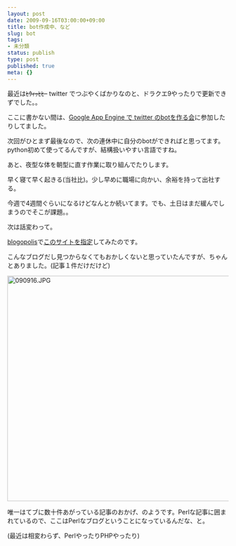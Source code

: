 ```yaml
---
layout: post
date: 2009-09-16T03:00:00+09:00
title: bot作成中、など
slug: bot
tags:
- 未分類
status: publish
type: post
published: true
meta: {}
---
```

最近は<strike>ﾋｳｨｯﾋﾋｰ</strike> twitter でつぶやくばかりなのと、ドラクエ9やったりで更新できずでした。。

ここに書かない間は、<a href="http://bot2tuku.web.fc2.com/index.htm">Google App Engine で twitter のbotを作る会</a>に参加したりしてました。

次回がひとまず最後なので、次の連休中に自分のbotができればと思ってます。python初めて使ってるんですが、結構扱いやすい言語ですね。

あと、夜型な体を朝型に直す作業に取り組んでたりします。

早く寝て早く起きる(当社比)。少し早めに職場に向かい、余裕を持って出社する。

今週で4週間ぐらいになるけどなんとか続いてます。でも、土日はまだ緩んでしまうのでそこが課題。。

次は話変わって。

<!--more-->
<a href="http://blogopolis.jp/">blogopolis</a>で<a href="http://blogopolis.jp/view/http://wo.skr.jp/mt/">このサイトを指定</a>してみたのです。

こんなブログだし見つからなくてもおかしくないと思っていたんですが、ちゃんとありました。(記事１件だけだけど)

<span class="mt-enclosure mt-enclosure-image" style="display: inline;"><a href="/images/uploads/assets_c/2009/09/090916-120.html" onclick="/images/uploads/assets_c/2009/09/090916-120.html','popup','width=1071,height=919,scrollbars=no,resizable=no,toolbar=no,directories=no,location=no,menubar=no,status=no,left=0,top=0'); return false"><img src="/images/uploads/assets_c/2009/09/090916-thumb-600x514-120.jpg" width="600" height="514" alt="090916.JPG" class="mt-image-none" style="" /></a></span>

唯一はてブに数十件あがっている記事のおかげ、のようです。Perlな記事に囲まれているので、ここはPerlなブログということになっているんだな、と。

(最近は相変わらず、PerlやったりPHPやったり)
